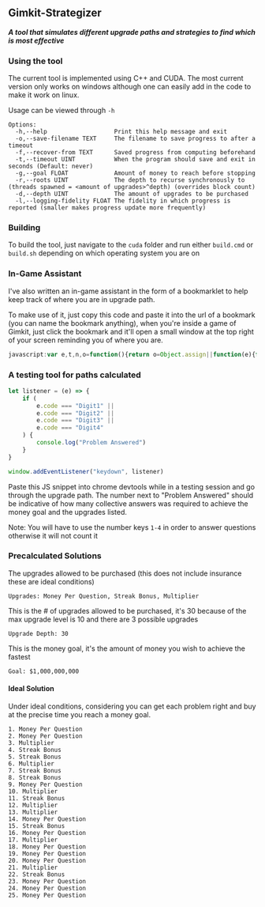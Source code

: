 ## Gimkit-Strategizer

***A tool that simulates different upgrade paths and strategies to find which is most effective***

### Using the tool

The current tool is implemented using C++ and CUDA. The most current version only works on windows although one can easily add in the code to make it work on linux.

Usage can be viewed through `-h`

```text
Options:
  -h,--help                   Print this help message and exit
  -o,--save-filename TEXT     The filename to save progress to after a timeout
  -f,--recover-from TEXT      Saved progress from computing beforehand
  -t,--timeout UINT           When the program should save and exit in seconds (Default: never)
  -g,--goal FLOAT             Amount of money to reach before stopping
  -r,--roots UINT             The depth to recurse synchronously to (threads spawned = <amount of upgrades>^depth) (overrides block count)
  -d,--depth UINT             The amount of upgrades to be purchased
  -l,--logging-fidelity FLOAT The fidelity in which progress is reported (smaller makes progress update more frequently)
```

### Building

To build the tool, just navigate to the `cuda` folder and run either `build.cmd` or `build.sh` depending on which operating system you are on

### In-Game Assistant

I've also written an in-game assistant in the form of a bookmarklet to help keep track of where you are in upgrade path.

To make use of it, just copy this code and paste it into the url of a bookmark (you can name the bookmark anything), when you're inside a game of Gimkit, just click the bookmark and it'll open a small window at the top right of your screen reminding you of where you are.

```javascript
javascript:var e,t,n,o=function(){return o=Object.assign||function(e){for(var t,n=1,o=arguments.length;n<o;n++)for(var i in t=arguments[n])Object.prototype.hasOwnProperty.call(t,i)&&(e[i]=t[i]);return e},o.apply(this,arguments)};!function(e){e[e.moneyPerQuestion=0]="moneyPerQuestion",e[e.streakBonus=1]="streakBonus",e[e.multiplier=2]="multiplier",e[e.insurance=3]="insurance"}(n||(n={}));var i={"Money Per Question":n.moneyPerQuestion,"Streak Bonus":n.streakBonus,Multiplier:n.multiplier,"Amount Covered":n.insurance},r=((e={})[n.moneyPerQuestion]="Money Per Question",e[n.streakBonus]="Streak Bonus",e[n.multiplier]="Multiplier",e[n.insurance]="Amount Covered",e),s=((t={})[n.moneyPerQuestion]=[{value:1,cost:0},{value:5,cost:10},{value:50,cost:100},{value:100,cost:1e3},{value:500,cost:1e4},{value:2e3,cost:75e3},{value:5e3,cost:3e5},{value:1e4,cost:1e6},{value:25e4,cost:1e7},{value:1e6,cost:1e8}],t[n.streakBonus]=[{value:1,cost:0},{value:3,cost:20},{value:10,cost:200},{value:50,cost:2e3},{value:250,cost:2e4},{value:1200,cost:2e5},{value:6500,cost:2e6},{value:35e3,cost:2e7},{value:175e3,cost:2e8},{value:1e6,cost:2e9}],t[n.multiplier]=[{value:1,cost:0},{value:1.5,cost:50},{value:2,cost:300},{value:3,cost:2e3},{value:5,cost:12e3},{value:8,cost:85e3},{value:12,cost:7e5},{value:18,cost:65e5},{value:30,cost:65e6},{value:100,cost:1e9}],t[n.insurance]=[{value:0,cost:0},{value:10,cost:10},{value:25,cost:250},{value:40,cost:1e3},{value:50,cost:25e3},{value:70,cost:1e5},{value:80,cost:1e6},{value:90,cost:5e6},{value:95,cost:25e6},{value:99,cost:5e8}],t),a=[n.moneyPerQuestion,n.moneyPerQuestion,n.multiplier,n.streakBonus,n.streakBonus,n.multiplier,n.streakBonus,n.streakBonus,n.moneyPerQuestion,n.multiplier,n.streakBonus,n.multiplier,n.multiplier,n.moneyPerQuestion,n.streakBonus,n.moneyPerQuestion,n.multiplier,n.moneyPerQuestion,n.moneyPerQuestion,n.moneyPerQuestion,n.multiplier,n.streakBonus,n.moneyPerQuestion,n.moneyPerQuestion,n.moneyPerQuestion],l=function(){function e(){var e;this.currentPath=function(e,t,n){if(n||2===arguments.length)for(var o,i=0,r=t.length;i<r;i++)!o&&i in t||(o||(o=Array.prototype.slice.call(t,0,i)),o[i]=t[i]);return e.concat(o||Array.prototype.slice.call(t))}([],a,!0),this.stats=((e={})[n.moneyPerQuestion]=0,e[n.streakBonus]=0,e[n.multiplier]=0,e[n.insurance]=0,e)}return e.prototype.upgrade=function(){this.stats[this.currentPath[0]]++,this.currentPath.shift()},e}();function u(e){return document.evaluate(e,document,null,XPathResult.FIRST_ORDERED_NODE_TYPE).singleNodeValue}var c=function(){function e(e){this.state=e}return e.prototype.getMoneyElement=function(){return u('//div[contains(text(), "$") and contains(@style, "font-weight: 900")]')},e.prototype.getMoney=function(){var e,t=this.getMoneyElement(),n=null===(e=null==t?void 0:t.textContent)||void 0===e?void 0:e.replace(/[\$,\,]/g,"");return n?parseInt(n):null},e.prototype.listenMoney=function(){var e=this,t=this.getMoneyElement();null!==t&&new MutationObserver((function(){var t,n=e.getMoney();null!==n&&(null===(t=e.onMoney)||void 0===t||t.call(e,n))})).observe(t,{subtree:!0,childList:!0,characterData:!0})},e.prototype.getLevel=function(){var e,t=null===(e=u('(//div[contains(@style, "color: gray")]/../div[2])[last()]'))||void 0===e?void 0:e.textContent;if(t)return parseInt(t.replace(/^\D+/g,""))-1},e.prototype.checkUpgrade=function(e){var t,n,o,r,a=this,l=i[e],c='//div[contains(@style, "white-space: nowrap")]';if(u("".concat(c,'//div[text()="').concat(e,'"]'))){var p=this.getLevel();console.info("Update level ".concat(this.state.stats[l]," -> ").concat(p)),p&&(this.state.stats[l]=p);var v=null===(r=null===(o=null===(n=null===(t=u("".concat(c,'//div[contains(text(), "$').concat(s[l][this.state.stats[l]+1].cost.toLocaleString("en-US"),'")]')))||void 0===t?void 0:t.parentElement)||void 0===n?void 0:n.parentElement)||void 0===o?void 0:o.parentElement)||void 0===r?void 0:r.parentElement;if(!v)return;if("true"===v.getAttribute("listening")||v.hasAttribute("disabled"))return;v.addEventListener("click",(function(){var e;null===(e=a.onUpgrade)||void 0===e||e.call(a,l)})),v.setAttribute("listening","true")}},e.prototype.listenUpgrade=function(){var e=this;new MutationObserver((function(){for(var t in i)e.checkUpgrade(t)})).observe(document,{subtree:!0,characterData:!0,childList:!0})},e.prototype.listen=function(){this.listenMoney(),this.listenUpgrade()},e}(),p={top:"5%",right:"5%",position:"fixed",zIndex:9999,backdropFilter:"blur(4px)",border:"2px solid #8f8f8f",borderRadius:"5px",padding:"10px",backgroundColor:"#00000050"},v={fontWeight:"bold",marginLeft:"5px"},d={color:"white",fontSize:"18px"},y={backgroundColor:"transparent",border:"1px solid white",cursor:"pointer",borderRadius:"5px"},h=function(){function e(){var e=this;this.root=document.createElement("div"),Object.assign(this.root.style,p),document.body.append(this.root);var t=document.createElement("div");t.style.display="flex",t.style.justifyContent="space-between";var n=document.createElement("div");n.style.display="flex",this.title=document.createElement("div"),this.title.textContent="Next up",this.readyDisplay=document.createElement("div"),Object.assign(this.readyDisplay.style,o(o({},d),v)),n.append(this.title,this.readyDisplay);var i=document.createElement("button");i.textContent="Skip",Object.assign(i.style,o(o({},y),d)),i.onclick=function(){var t;return null===(t=e.onSkip)||void 0===t?void 0:t.call(e)},t.append(n,i),this.moneyDisplay=document.createElement("div"),this.targetDisplay=document.createElement("div"),Object.assign(this.title.style,d),Object.assign(this.moneyDisplay.style,d),Object.assign(this.targetDisplay.style,d),this.root.append(t,this.targetDisplay,this.moneyDisplay)}return e.prototype.updateReadiness=function(e){this.readyDisplay.innerHTML=e?"&#10003;":"&#10007;",this.readyDisplay.style.color=e?"#97ff90":"#ff5a5a"},e.prototype.updateGoal=function(e,t){this.moneyDisplay.textContent="Money - ".concat(null!==e?e.toLocaleString():"DONE"),this.targetDisplay.textContent="Upgrade - ".concat(null!==t?r[t]:"DONE")},e}();function m(e){return e.currentPath.length>0?e.currentPath[0]:null}function f(e){var t=m(e);return null!==t?s[t][e.stats[t]+1].cost:null}var g=new l,b=new c(g),P=new h,k=function(e){null===e&&(e=b.getMoney());var t=f(g);console.log(e,t),null!==e&&null!==t&&P.updateReadiness(e>=t)},x=function(){return P.updateGoal(f(g),m(g))};P.onSkip=function(){g.upgrade(),k(null),x()},b.onMoney=function(e){return k(e)},b.onUpgrade=function(e){g.currentPath.length>0&&g.currentPath[0]!==e&&alert("Incorrect upgrade purchased!"),g.upgrade(),k(null),x()},b.listen(),k(null),x();
```

### A testing tool for paths calculated

```javascript
let listener = (e) => {
    if (
        e.code === "Digit1" ||
        e.code === "Digit2" ||
        e.code === "Digit3" ||
        e.code === "Digit4"
    ) {
        console.log("Problem Answered")
    }
}

window.addEventListener("keydown", listener)
```

Paste this JS snippet into chrome devtools while in a testing session and go through the upgrade path. The number next to "Problem Answered" should be indicative of how many collective answers was required to achieve the money goal and the upgrades listed.

Note: You will have to use the number keys `1-4` in order to answer questions otherwise it will not count it

### Precalculated Solutions

The upgrades allowed to be purchased (this does not include insurance these are ideal conditions)

`Upgrades: Money Per Question, Streak Bonus, Multiplier`

This is the # of upgrades allowed to be purchased, it's 30 because of the max upgrade level is 10 and there are 3 possible upgrades

`Upgrade Depth: 30`

This is the money goal, it's the amount of money you wish to achieve the fastest

`Goal: $1,000,000,000`

#### Ideal Solution

Under ideal conditions, considering you can get each problem right and buy at the precise time you reach a money goal.

```text
1. Money Per Question
2. Money Per Question
3. Multiplier
4. Streak Bonus
5. Streak Bonus
6. Multiplier
7. Streak Bonus
8. Streak Bonus
9. Money Per Question
10. Multiplier
11. Streak Bonus
12. Multiplier
13. Multiplier
14. Money Per Question
15. Streak Bonus
16. Money Per Question
17. Multiplier
18. Money Per Question
19. Money Per Question
20. Money Per Question
21. Multiplier
22. Streak Bonus
23. Money Per Question
24. Money Per Question
25. Money Per Question
```
